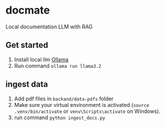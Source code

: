 # docmate

Local documentation LLM with RAG

## Get started

1. Install local llm [Ollama](https://ollama.com/)
2. Run command `ollama run llama3.2`

## ingest data

1. Add pdf files in `backand/data-pdfs` folder
2. Make sure your virtual environment is activated (`source .venv/bin/activate` or `venv\Scripts\activate` on Windows).
3. run command `python ingest_docs.py`
